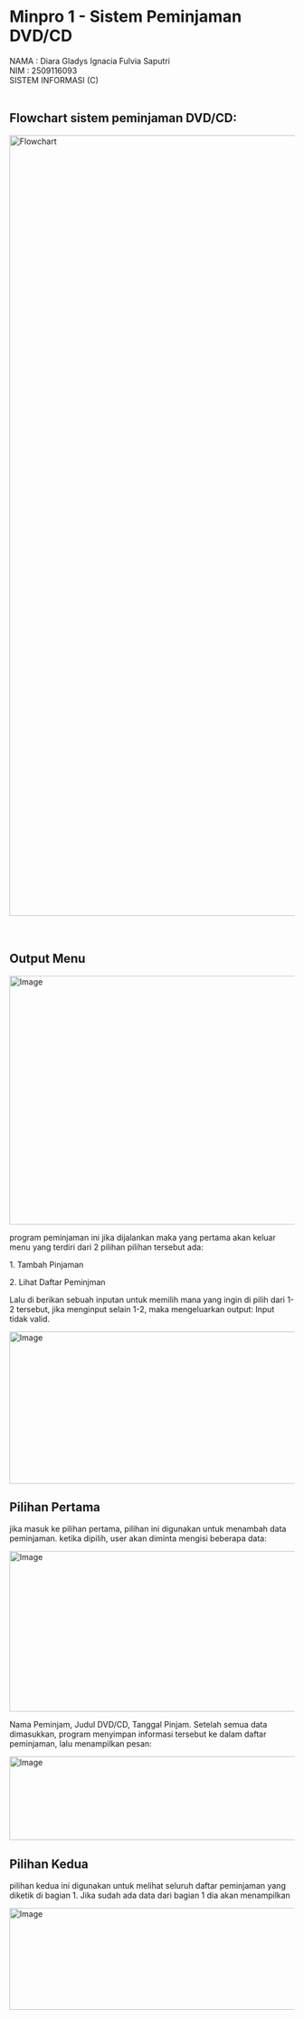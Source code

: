 # Minpro 1 - Sistem Peminjaman DVD/CD

NAMA  : Diara Gladys Ignacia Fulvia Saputri
<br>
NIM  : 2509116093
<br>
SISTEM INFORMASI (C)
<br>
<br>
<h2> Flowchart sistem peminjaman DVD/CD: </h2>
<img width="1048" height="1380" alt="Flowchart " src="https://github.com/user-attachments/assets/49e61385-17fd-4ae1-adec-9372c6bd9647"/>

<br>
<br>
<br>

<h2> Output Menu </h2>
<img width="1144" height="440" alt="Image" src="https://github.com/user-attachments/assets/7353d4c8-afb3-48b0-a634-4729db2b13a7" />
<p> program peminjaman ini jika dijalankan maka yang pertama akan keluar menu yang terdiri dari 2 pilihan
pilihan tersebut ada:
</p>
<p> 1. Tambah Pinjaman </p>
<p> 2. Lihat Daftar Peminjman </p>
<p> Lalu di berikan sebuah inputan untuk memilih mana yang ingin di pilih dari 1-2 tersebut, jika menginput selain 1-2, maka mengeluarkan output: Input tidak valid. </p>
<img width="1149" height="269" alt="Image" src="https://github.com/user-attachments/assets/6753f8e9-7d1a-4bbd-8ebf-32d7d05cc6eb" />

<h2> Pilihan Pertama </h2>
<p> jika masuk ke pilihan pertama, pilihan ini digunakan untuk menambah data peminjaman.
ketika dipilih, user akan diminta mengisi beberapa data:
</p>
<img width="1151" height="284" alt="Image" src="https://github.com/user-attachments/assets/721879f4-439f-49ff-8ae0-4f71f300cd4c" />
<p> Nama Peminjam, Judul DVD/CD, Tanggal Pinjam. Setelah semua data dimasukkan, program menyimpan informasi tersebut ke dalam daftar peminjaman, lalu menampilkan pesan: </p>
<img width="1167" height="148" alt="Image" src="https://github.com/user-attachments/assets/86f86872-b038-476a-9d37-b58d3970f8cc" />

<h2> Pilihan Kedua </h2>
<p> pilihan kedua ini digunakan untuk melihat seluruh daftar peminjaman yang diketik di bagian 1. 
Jika sudah ada data dari bagian 1 dia akan menampilkan </p>
<img width="1156" height="180" alt="Image" src="https://github.com/user-attachments/assets/a28c964b-b2e6-4f2b-a390-c9568490a3bd" />
